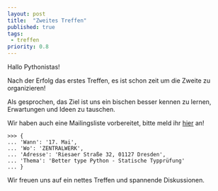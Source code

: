 ```yaml
---
layout: post
title:  "Zweites Treffen"
published: true
tags: 
 - treffen
priority: 0.8
---
```

Hallo Pythonistas!

Nach der Erfolg das erstes Treffen, es ist schon zeit um die Zweite zu organizieren!

Als gesprochen, das Ziel ist uns ein bischen besser kennen zu lernen, Erwartungen und Ideen zu tauschen.

Wir haben auch eine Mailingsliste vorbereitet, bitte meld ihr
[hier](http://lists.python-verband.org/mailman/listinfo/dresden) an!

    >>> {
    ... 'Wann': '17. Mai',
    ... 'Wo': 'ZENTRALWERK',
    ... 'Adresse': 'Riesaer Straße 32, 01127 Dresden',
    ... 'Thema': 'Better type Python - Statische Typprüfung'
    ... }

Wir freuen uns auf ein nettes Treffen und spannende Diskussionen.
